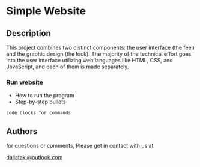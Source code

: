 # Simple Website


## Description

This project combines two distinct components: the user interface (the feel) and the graphic design (the look). The majority of the technical effort goes into the user interface utilizing web languages like HTML, CSS, and JavaScript, and each of them is made separately.

### Run website

* How to run the program
* Step-by-step bullets
```
code blocks for commands
```


## Authors

for questions or comments, Please get in contact with us at

daliatakl@outlook.com



